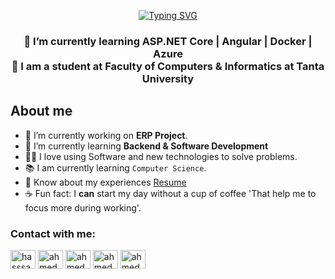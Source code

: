 <p align="center">
    <a href="https://git.io/typing-svg"><img src="https://readme-typing-svg.demolab.com?font=Fira+Code&duration=3000&pause=500&color=F47743&center=true&vCenter=true&random=false&width=435&lines=What's+up+%F0%9F%91%8B;I'am+Ahmed+Eldamity;And+a+Competitive+programmer+" alt="Typing SVG" /></a>
</p>

<h3 align="center">🌱 I’m currently learning ASP.NET Core | Angular | Docker | Azure <br>
🌱 I am a student at Faculty of Computers & Informatics at Tanta University</h3>

## About me

- 🏫  I’m currently working on **ERP Project**.
- 🌱  I’m currently learning **Backend  & Software Development**
- ✍🏻  I love using Software and new technologies to solve problems.
- 📚  I am currently learning `Computer Science`.
- 📄  Know about my experiences <a href="https://drive.google.com/file/d/1_af8-clfne_Upkn_nDZMPCZz0ondicqk/view?usp=drive_link" target="blank" >Resume</a>
- ☕ Fun fact: I **can** start my day without a cup of coffee 'That help me to focus more during working'.

### Contact with me:

<p align="left">
<a href="https://www.linkedin.com/in/ahmedeldamity" target="blank"><img align="center" src="https://raw.githubusercontent.com/rahuldkjain/github-profile-readme-generator/master/src/images/icons/Social/linked-in-alt.svg" alt="hasssanezz" height="30" width="40" /></a>
<a href="https://www.facebook.com/profile.php?id=100029971904430" target="blank"><img align="center" src="https://raw.githubusercontent.com/rahuldkjain/github-profile-readme-generator/master/src/images/icons/Social/facebook.svg" alt="ahmedeldamity" height="30" width="40" /></a>
<a href="https://www.instagram.com/ahmed_eldamity__" target="blank"><img align="center" src="https://raw.githubusercontent.com/rahuldkjain/github-profile-readme-generator/master/src/images/icons/Social/instagram.svg" alt="ahmedeldamity" height="30" width="40" /></a>
<a href="https://codeforces.com/profile/El_DamitY" target="blank"><img align="center" src="https://raw.githubusercontent.com/rahuldkjain/github-profile-readme-generator/master/src/images/icons/Social/codeforces.svg" alt="ahmedeldamity" height="30" width="40" /></a>
<a href="https://www.leetcode.com/El_DamitY" target="blank"><img align="center" src="https://raw.githubusercontent.com/rahuldkjain/github-profile-readme-generator/master/src/images/icons/Social/leet-code.svg" alt="ahmedeldamity" height="30" width="40" /></a>
</p>
